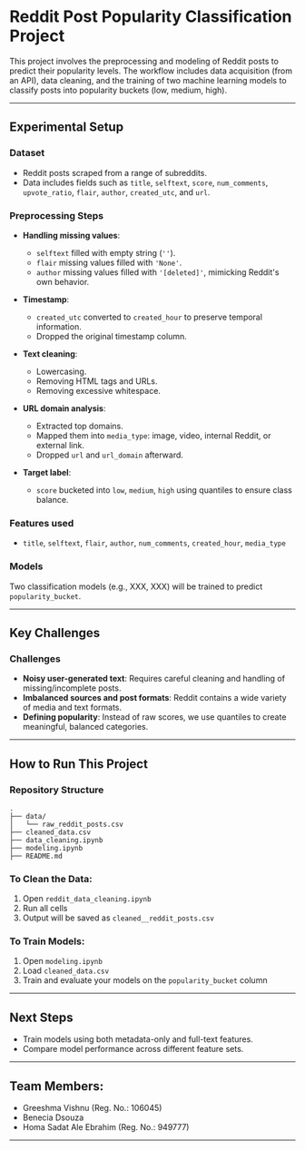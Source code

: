 # Reddit Post Popularity Classification Project

This project involves the preprocessing and modeling of Reddit posts to predict their popularity levels. The workflow includes data acquisition (from an API), data cleaning,  and the training of two machine learning models to classify posts into popularity buckets (low, medium, high).

---

## Experimental Setup

### Dataset

* Reddit posts scraped from a range of subreddits.
* Data includes fields such as `title`, `selftext`, `score`, `num_comments`, `upvote_ratio`, `flair`, `author`, `created_utc`, and `url`.

### Preprocessing Steps

* **Handling missing values**:

  * `selftext` filled with empty string (`''`).
  * `flair` missing values filled with `'None'`.
  * `author` missing values filled with `'[deleted]'`, mimicking Reddit's own behavior.
* **Timestamp**:

  * `created_utc` converted to `created_hour` to preserve temporal information.
  * Dropped the original timestamp column.
* **Text cleaning**:

  * Lowercasing.
  * Removing HTML tags and URLs.
  * Removing excessive whitespace.
* **URL domain analysis**:

  * Extracted top domains.
  * Mapped them into `media_type`: image, video, internal Reddit, or external link.
  * Dropped `url` and `url_domain` afterward.
* **Target label**:

  * `score` bucketed into `low`, `medium`, `high` using quantiles to ensure class balance.

### Features used

* `title`, `selftext`, `flair`, `author`, `num_comments`, `created_hour`, `media_type`

### Models

Two classification models (e.g., XXX, XXX) will be trained to predict `popularity_bucket`.

---

## Key Challenges

### Challenges

* **Noisy user-generated text**: Requires careful cleaning and handling of missing/incomplete posts.
* **Imbalanced sources and post formats**: Reddit contains a wide variety of media and text formats.
* **Defining popularity**: Instead of raw scores, we use quantiles to create meaningful, balanced categories.

---

## How to Run This Project

### Repository Structure

```
.
├── data/
│   └── raw_reddit_posts.csv
├── cleaned_data.csv
├── data_cleaning.ipynb
├── modeling.ipynb
├── README.md
```

### To Clean the Data:

1. Open `reddit_data_cleaning.ipynb`
2. Run all cells
3. Output will be saved as `cleaned__reddit_posts.csv`

### To Train Models:

1. Open `modeling.ipynb`
2. Load `cleaned_data.csv`
3. Train and evaluate your models on the `popularity_bucket` column

---

## Next Steps

* Train models using both metadata-only and full-text features.
* Compare model performance across different feature sets.

---

## Team Members:

* Greeshma Vishnu (Reg. No.: 106045)
* Benecia Dsouza
* Homa Sadat Ale Ebrahim (Reg. No.: 949777)

---

